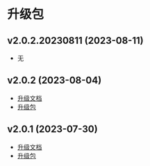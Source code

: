 # 升级包

## v2.0.2.20230811 (2023-08-11)
- 无
## v2.0.2 (2023-08-04)
- [升级文档](./2.0.2/README.md)
- [升级包](./2.0.2/JECloud2.0.2升级包.zip)
## v2.0.1 (2023-07-30)
- [升级文档](./2.0.1/README.md)
- [升级包](./2.0.1/JECloud2.0.1升级包.zip)